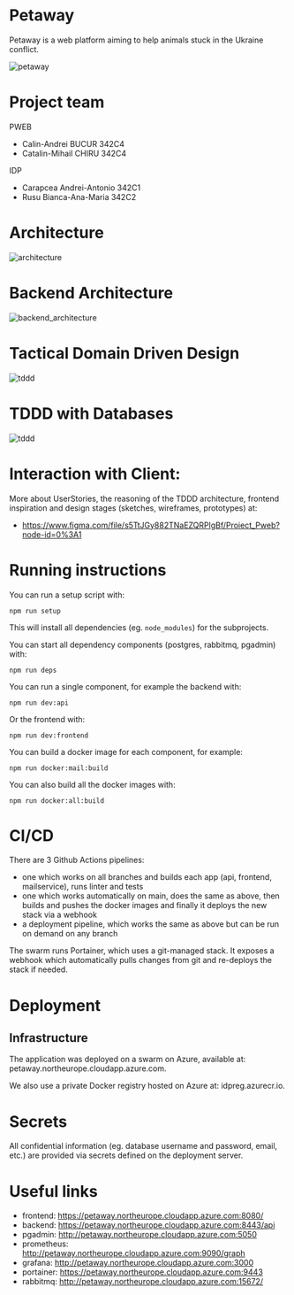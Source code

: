 
# Petaway

Petaway is a web platform aiming to help animals stuck in the Ukraine conflict.

![petaway](res/logo.png)

# Project team

PWEB
* Calin-Andrei BUCUR 342C4
* Catalin-Mihail CHIRU 342C4
  
IDP
* Carapcea Andrei-Antonio 342C1
* Rusu Bianca-Ana-Maria 342C2




# Architecture

![architecture](res/architecture.png)

# Backend Architecture

![backend_architecture](res/backend_architecture.png)

# Tactical Domain Driven Design

![tddd](res/TDD.png)

# TDDD with Databases

![tddd](res/TDDD_Databases.png)

# Interaction with Client:

More about UserStories, the reasoning of the TDDD architecture, frontend inspiration and design stages (sketches, wireframes, prototypes) at:

- https://www.figma.com/file/s5TtJGy882TNaEZQRPlgBf/Proiect_Pweb?node-id=0%3A1

# Running instructions

You can run a setup script with:

```
npm run setup
```

This will install all dependencies (eg. `node_modules`) for the subprojects.

You can start all dependency components (postgres, rabbitmq, pgadmin) with:
```
npm run deps
```

You can run a single component, for example the backend with:
```
npm run dev:api
```
Or the frontend with:
```
npm run dev:frontend
```

You can build a docker image for each component, for example:

```
npm run docker:mail:build
```
You can also build all the docker images with:
```
npm run docker:all:build
```

# CI/CD

There are 3 Github Actions pipelines:
- one which works on all branches and builds each app (api, frontend, mailservice), runs linter and tests
- one which works automatically on main, does the same as above, then builds and pushes the docker images and finally it deploys the new stack via a webhook
- a deployment pipeline, which works the same as above but can be run on demand on any branch

The swarm runs Portainer, which uses a git-managed stack. It exposes a webhook which automatically pulls changes from git and re-deploys
the stack if needed.

# Deployment

## Infrastructure

The application was deployed on a swarm on Azure, available at: petaway.northeurope.cloudapp.azure.com.

We also use a private Docker registry hosted on Azure at: idpreg.azurecr.io.

# Secrets

All confidential information (eg. database username and password, email, etc.) are provided via secrets defined on the deployment server.

# Useful links

- frontend: https://petaway.northeurope.cloudapp.azure.com:8080/
- backend: https://petaway.northeurope.cloudapp.azure.com:8443/api
- pgadmin: http://petaway.northeurope.cloudapp.azure.com:5050
- prometheus: http://petaway.northeurope.cloudapp.azure.com:9090/graph
- grafana: http://petaway.northeurope.cloudapp.azure.com:3000
- portainer: https://petaway.northeurope.cloudapp.azure.com:9443
- rabbitmq: http://petaway.northeurope.cloudapp.azure.com:15672/